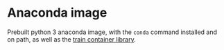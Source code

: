 # Anaconda image

Prebuilt python 3 anaconda image, with the `conda` command installed and on path, as well as the 
[train container library](https://github.com/PHT-Medic/train-container-library).


